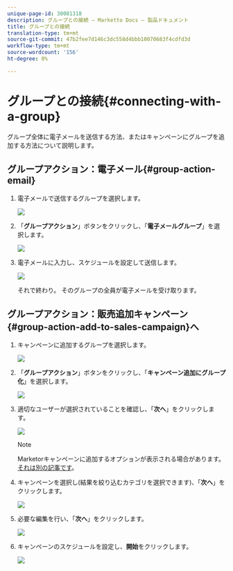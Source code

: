 ```yaml
---
unique-page-id: 30081318
description: グループとの接続 — Marketto Docs — 製品ドキュメント
title: グループとの接続
translation-type: tm+mt
source-git-commit: 47b2fee7d146c3dc558d4bbb10070683f4cdfd3d
workflow-type: tm+mt
source-wordcount: '156'
ht-degree: 0%

---
```



# グループとの接続{#connecting-with-a-group}

グループ全体に電子メールを送信する方法、またはキャンペーンにグループを追加する方法について説明します。

## グループアクション：電子メール{#group-action-email}

1. 電子メールで送信するグループを選択します。

   ![](assets/one-6.png)

1. 「**グループアクション**」ボタンをクリックし、「**電子メールグループ**」を選択します。

   ![](assets/two-5.png)

1. 電子メールに入力し、スケジュールを設定して送信します。

   ![](assets/three-4.png)

   それで終わり。 そのグループの全員が電子メールを受け取ります。

## グループアクション：販売追加キャンペーン{#group-action-add-to-sales-campaign}へ

1. キャンペーンに追加するグループを選択します。

   ![](assets/one-6.png)

1. 「**グループアクション**」ボタンをクリックし、「**キャンペーン追加にグループ化**」を選択します。

   ![](assets/four-4.png)

1. 適切なユーザーが選択されていることを確認し、「**次へ**」をクリックします。

   ![](assets/six-1.png)

   >[!NOTE]
   >
   >Marketorキャンペーンに追加するオプションが表示される場合があります。 [それは別の記事です](http://docs.marketo.com/x/CwDh)。

1. キャンペーンを選択し(結果を絞り込むカテゴリを選択できます)、「**次へ**」をクリックします。

   ![](assets/seven-1.png)

1. 必要な編集を行い、「**次へ**」をクリックします。

   ![](assets/eight-1.png)

1. キャンペーンのスケジュールを設定し、**開始**&#x200B;をクリックします。

   ![](assets/nine-1.png)

